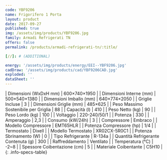 ```yaml
---
code: YBF9206
name: Frigorifero 1 Porta
layout: product
date: 2017-09-27
published: true
img: /assets/img/products/YBF9206.jpg
family: Armadi Refrigerati TN
offers: false
permalink: /products/armadi-refrigerati-tn/:title/

[//]: # (ADDITIONAL)

energy: '/assets/img/products/energy/EEI--YBF9206.jpg'
cadDraw: '/assets/img/products/cad/YBF9206CAD.jpg'
exploded: ''
dataSheet: ''
---
```



| Dimensioni (WxDxH mm) | 600×740×1950 |
| Dimensioni Interne (mm) | 500×540×1380 |
| Dimensioni Imballo (mm) | 640×774×2050 |
| Griglie Incluse | 3 |
| Dimensioni Griglie (mm) | 485×625 |
| Peso Massimo Sostenibile per Griglia | 88 |
| Capacità (l) | 410 |
| Peso Netto (kg) | 90 |
| Peso Lordo (kg) | 100 |
| Voltaggio | 220-240/50/1 |
| Potenza | 330 |
| Amperaggio | 2,3 |
| Consumo (kW/24h) | 3 |
| Compressore | Embraco |
| Modello Compressore | EMT65HLR |
| Potenza Compressore (hp) | 1/4 |
| Termostato | Dixell |
| Modello Termostato | XR02CX-5R0C1 |
| Potenza Sbrinamento (W) | 0 |
| Tipo Refrigerante | R-134a |
| Quantità Refrigerante Contenuta (g) | 300 |
| Raffreddamento | Ventilato |
| Temperatura (°C) | -2~8 |
| Spessore Coibentazione (cm) | 5 |
| Materiale Coibentante | C5H10 |
{: .info-specs-table}
